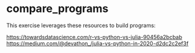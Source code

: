 # compare_programs

This exercise leverages these resources to build programs:

https://towardsdatascience.com/r-vs-python-vs-julia-90456a2bcbab
https://medium.com/@devathon_/julia-vs-python-in-2020-d2dc2c2ef3f